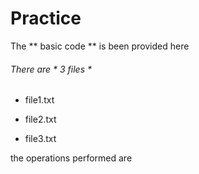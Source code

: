 # Practice
The ** basic code ** is been provided here

###### There are  * 3 files *
*  file1.txt
-  file2.txt
+  file3.txt

the operations performed are 
